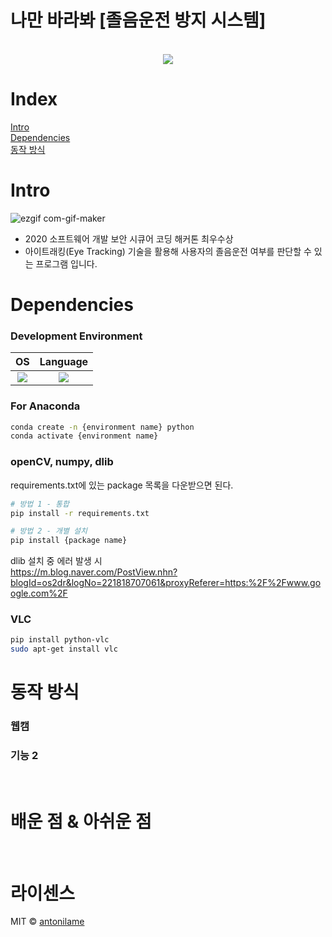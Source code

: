 # 나만 바라봐 [졸음운전 방지 시스템]

<p align="center">
  <br>
  <img src="./images/common/logo-sample.jpeg">
  <br>
</p>

# Index  

[Intro](#intro)  
[Dependencies](#dependencies)  
[동작 방식](#동작-방식)  


# Intro

![ezgif com-gif-maker](https://user-images.githubusercontent.com/84081595/210510416-e678956e-dcc8-4458-b656-9490fd8676fc.gif)

- 2020 소프트웨어 개발 보안 시큐어 코딩 해커톤 최우수상  
- 아이트래킹(Eye Tracking) 기술을 활용해 사용자의 졸음운전 여부를 판단할 수 있는 프로그램 입니다.  




# Dependencies

### Development Environment  
   | OS | Language |  
   | :---: | :----------: |  
   |<img src="https://img.shields.io/badge/UBUNTU18.04.5-E95420?style=for-the-badge&logo=UBUNTU&logoColor=white">|  <img src="https://img.shields.io/badge/Python-3776AB?style=for-the-badge&logo=PYTHON&logoColor=white"> |

### For Anaconda  

```bash
conda create -n {environment name} python
conda activate {environment name}
```  

### openCV, numpy, dlib  

requirements.txt에 있는 package 목록을 다운받으면 된다.

```bash
# 방법 1 - 통합 
pip install -r requirements.txt

# 방법 2 - 개별 설치
pip install {package name}
```  

dlib 설치 중 에러 발생 시  
https://m.blog.naver.com/PostView.nhn?blogId=os2dr&logNo=221818707061&proxyReferer=https:%2F%2Fwww.google.com%2F


### VLC

```bash
pip install python-vlc
sudo apt-get install vlc
```







# 동작 방식

### 웹캠

### 기능 2

<br>

# 배운 점 & 아쉬운 점

<p align="justify">

</p>

<br>

# 라이센스

MIT &copy; [antonilame](mailto:lbjp114@gmail.com)

<!-- Stack Icon Refernces -->

[js]: /images/stack/javascript.svg
[ts]: /images/stack/typescript.svg
[react]: /images/stack/react.svg
[node]: /images/stack/node.svg
